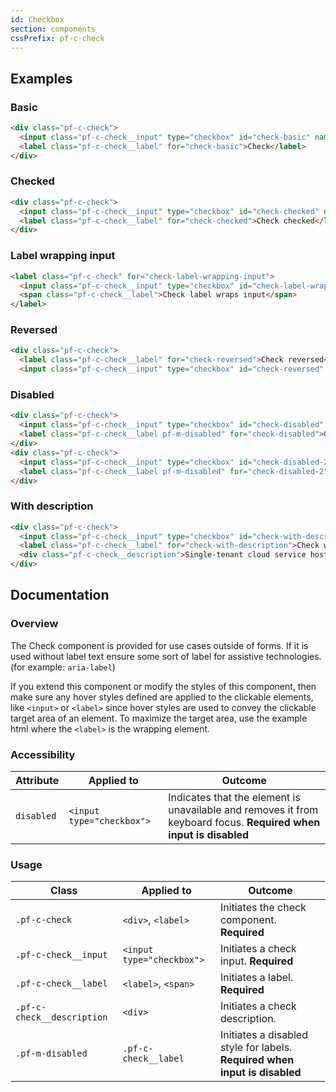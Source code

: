 ```yaml
---
id: Checkbox
section: components
cssPrefix: pf-c-check
---
```

## Examples

### Basic

```html
<div class="pf-c-check">
  <input class="pf-c-check__input" type="checkbox" id="check-basic" name="check-basic" />
  <label class="pf-c-check__label" for="check-basic">Check</label>
</div>
```

### Checked

```html
<div class="pf-c-check">
  <input class="pf-c-check__input" type="checkbox" id="check-checked" name="check-checked" checked />
  <label class="pf-c-check__label" for="check-checked">Check checked</label>
</div>
```

### Label wrapping input

```html
<label class="pf-c-check" for="check-label-wrapping-input">
  <input class="pf-c-check__input" type="checkbox" id="check-label-wrapping-input" name="check-label-wrapping-input" />
  <span class="pf-c-check__label">Check label wraps input</span>
</label>
```

### Reversed

```html
<div class="pf-c-check">
  <label class="pf-c-check__label" for="check-reversed">Check reversed</label>
  <input class="pf-c-check__input" type="checkbox" id="check-reversed" name="check-reversed" /></div>
```

### Disabled

```html
<div class="pf-c-check">
  <input class="pf-c-check__input" type="checkbox" id="check-disabled" name="check-disabled" disabled />
  <label class="pf-c-check__label pf-m-disabled" for="check-disabled">Check disabled</label>
</div>
<div class="pf-c-check">
  <input class="pf-c-check__input" type="checkbox" id="check-disabled-2" name="check-disabled-2" checked disabled />
  <label class="pf-c-check__label pf-m-disabled" for="check-disabled-2">Check disabled checked</label>
</div>
```

### With description

```html
<div class="pf-c-check">
  <input class="pf-c-check__input" type="checkbox" id="check-with-description" name="check-with-description" />
  <label class="pf-c-check__label" for="check-with-description">Check with description</label>
  <div class="pf-c-check__description">Single-tenant cloud service hosted and managed by Red Hat that offers high-availability enterprise-grade clusters in a virtual private cloud on AWS od GCP.</div>
</div>
```

## Documentation

### Overview

The Check component is provided for use cases outside of forms. If it is used without label text ensure some sort of label for assistive technologies. (for example: `aria-label`)

If you extend this component or modify the styles of this component, then make sure any hover styles defined are applied to the clickable elements, like `<input>` or `<label>` since hover styles are used to convey the clickable target area of an element. To maximize the target area, use the example html where the `<label>` is the wrapping element.

### Accessibility

| Attribute  | Applied to                | Outcome                                                                                                           |
| ---------- | ------------------------- | ----------------------------------------------------------------------------------------------------------------- |
| `disabled` | `<input type="checkbox">` | Indicates that the element is unavailable and removes it from keyboard focus. **Required when input is disabled** |

### Usage

| Class                      | Applied to                | Outcome                                                                    |
| -------------------------- | ------------------------- | -------------------------------------------------------------------------- |
| `.pf-c-check`              | `<div>`, `<label>`        | Initiates the check component. **Required**                                |
| `.pf-c-check__input`       | `<input type="checkbox">` | Initiates a check input. **Required**                                      |
| `.pf-c-check__label`       | `<label>`, `<span>`       | Initiates a label. **Required**                                            |
| `.pf-c-check__description` | `<div>`                   | Initiates a check description.                                             |
| `.pf-m-disabled`           | `.pf-c-check__label`      | Initiates a disabled style for labels. **Required when input is disabled** |
